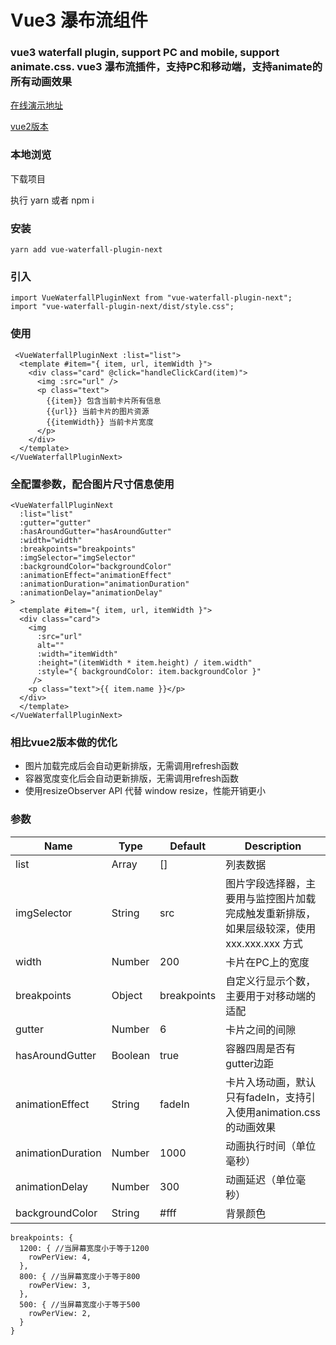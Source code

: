 <!--
 * @Description: 
 * @Version: 2.0
 * @Author: Yaowen Liu
 * @Date: 2021-10-18 16:22:04
 * @LastEditors: Yaowen Liu
 * @LastEditTime: 2021-10-18 16:52:47
-->
# Vue3 瀑布流组件
### vue3 waterfall plugin, support PC and mobile, support animate.css. vue3 瀑布流插件，支持PC和移动端，支持animate的所有动画效果 

[在线演示地址](https://heikaimu.github.io/vue-waterfall-plugin/dist/index.html#/)

[vue2版本](https://github.com/heikaimu/vue-waterfall-plugin)

### 本地浏览

下载项目

执行 yarn 或者 npm i

### 安装

```
yarn add vue-waterfall-plugin-next
```

### 引入

```
import VueWaterfallPluginNext from "vue-waterfall-plugin-next";
import "vue-waterfall-plugin-next/dist/style.css";
```

### 使用

```template
 <VueWaterfallPluginNext :list="list">
  <template #item="{ item, url, itemWidth }">
    <div class="card" @click="handleClickCard(item)">
      <img :src="url" />
      <p class="text">
        {{item}} 包含当前卡片所有信息
        {{url}} 当前卡片的图片资源
        {{itemWidth}} 当前卡片宽度
      </p>
    </div>
  </template>
</VueWaterfallPluginNext>
```

### 全配置参数，配合图片尺寸信息使用
```template
<VueWaterfallPluginNext
  :list="list"
  :gutter="gutter"
  :hasAroundGutter="hasAroundGutter"
  :width="width"
  :breakpoints="breakpoints"
  :imgSelector="imgSelector"
  :backgroundColor="backgroundColor"
  :animationEffect="animationEffect"
  :animationDuration="animationDuration"
  :animationDelay="animationDelay"
>
  <template #item="{ item, url, itemWidth }">
  <div class="card">
    <img
      :src="url"
      alt=""
      :width="itemWidth"
      :height="(itemWidth * item.height) / item.width"
      :style="{ backgroundColor: item.backgroundColor }"
     />
    <p class="text">{{ item.name }}</p>
  </div>
  </template>
</VueWaterfallPluginNext>
```

### 相比vue2版本做的优化
  - 图片加载完成后会自动更新排版，无需调用refresh函数
  - 容器宽度变化后会自动更新排版，无需调用refresh函数
  - 使用resizeObserver API 代替 window resize，性能开销更小


### 参数
| Name             | Type    | Default   | Description           |
| ---------------- | ------- | --------- | --------------------- |
| list             | Array   | []        | 列表数据            |
| imgSelector      | String  | src       | 图片字段选择器，主要用与监控图片加载完成触发重新排版，如果层级较深，使用 xxx.xxx.xxx 方式 |
| width            | Number  | 200       | 卡片在PC上的宽度 |
| breakpoints      | Object  |breakpoints| 自定义行显示个数，主要用于对移动端的适配 |
| gutter           | Number  | 6         | 卡片之间的间隙 |
| hasAroundGutter  | Boolean | true      | 容器四周是否有gutter边距 |
| animationEffect  | String  | fadeIn    | 卡片入场动画，默认只有fadeIn，支持引入使用animation.css的动画效果 |
| animationDuration| Number  | 1000      | 动画执行时间（单位毫秒） |
| animationDelay   | Number  | 300       | 动画延迟（单位毫秒） |
| backgroundColor  | String  | #fff      | 背景颜色 |
```
breakpoints: {
  1200: { //当屏幕宽度小于等于1200
    rowPerView: 4,
  },
  800: { //当屏幕宽度小于等于800
    rowPerView: 3,
  },
  500: { //当屏幕宽度小于等于500
    rowPerView: 2,
  }
}
```
